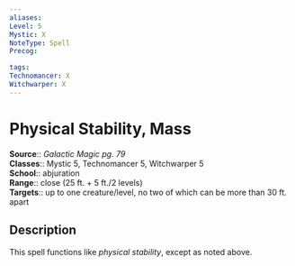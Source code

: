 ```yaml
---
aliases: 
Level: 5
Mystic: X
NoteType: Spell
Precog: 

tags: 
Technomancer: X
Witchwarper: X
---
```


# Physical Stability, Mass

**Source**:: _Galactic Magic pg. 79_  
**Classes**:: Mystic 5, Technomancer 5, Witchwarper 5  
**School**:: abjuration  
**Range**:: close (25 ft. + 5 ft./2 levels)  
**Targets**:: up to one creature/level, no two of which can be more than 30 ft. apart  

## Description

This spell functions like _physical stability_, except as noted above.
